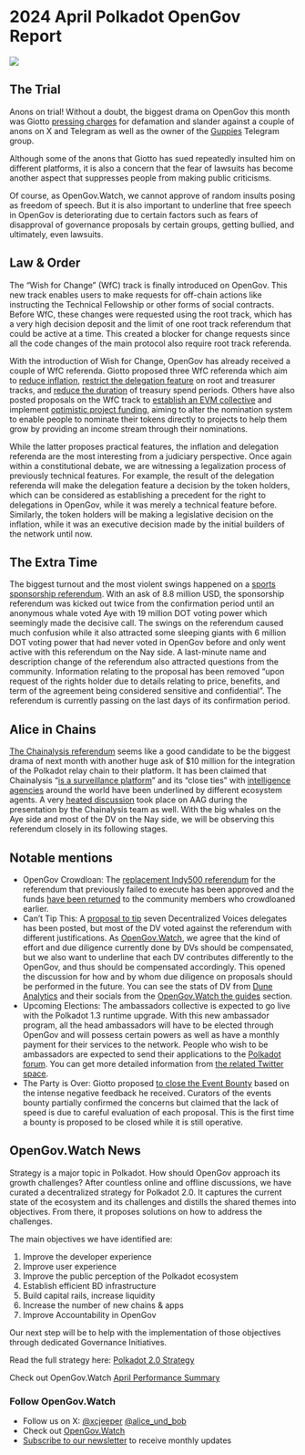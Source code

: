 # 2024 April Polkadot OpenGov Report
![](/img/2024-04-governance-report/shrimps.png)

## The Trial

Anons on trial! Without a doubt, the biggest drama on OpenGov this month was Giotto [pressing charges](https://twitter.com/giottodf/status/1783283026019135668) for defamation and slander against a couple of anons on X and Telegram as well as the owner of the [Guppies](https://t.me/dotguppies) Telegram group.

Although some of the anons that Giotto has sued repeatedly insulted him on different platforms, it is also a concern that the fear of lawsuits has become another aspect that suppresses people from making public criticisms.

Of course, as OpenGov.Watch, we cannot approve of random insults posing as freedom of speech. But it is also important to underline that free speech in OpenGov is deteriorating due to certain factors such as fears of disapproval of governance proposals by certain groups, getting bullied, and ultimately, even lawsuits.

## Law & Order

The “Wish for Change” (WfC) track is finally introduced on OpenGov. This new track enables users to make requests for off-chain actions like instructing the Technical Fellowship or other forms of social contracts. Before WfC, these changes were requested using the root track, which has a very high decision deposit and the limit of one root track referendum that could be active at a time. This created a blocker for change requests since all the code changes of the main protocol also require root track referenda.

With the introduction of Wish for Change, OpenGov has already received a couple of WfC referenda. Giotto proposed three WfC referenda which aim to [reduce inflation](https://polkadot.subsquare.io/referenda/706), [restrict the delegation feature](https://polkadot.subsquare.io/referenda/702) on root and treasurer tracks, and [reduce the duration](https://polkadot.subsquare.io/referenda/705) of treasury spend periods. Others have also posted proposals on the WfC track to [establish an EVM collective](https://polkadot.subsquare.io/referenda/704) and implement [optimistic project funding](https://polkadot.subsquare.io/referenda/712), aiming to alter the nomination system to enable people to nominate their tokens directly to projects to help them grow by providing an income stream through their nominations.

While the latter proposes practical features, the inflation and delegation referenda are the most interesting from a judiciary perspective. Once again within a constitutional debate, we are witnessing a legalization process of previously technical features. For example, the result of the delegation referenda will make the delegation feature a decision by the token holders, which can be considered as establishing a precedent for the right to delegations in OpenGov, while it was merely a technical feature before. Similarly, the token holders will be making a legislative decision on the inflation, while it was an executive decision made by the initial builders of the network until now.

## The Extra Time

The biggest turnout and the most violent swings happened on a [sports sponsorship referendum](https://polkadot.subsquare.io/referenda/644). With an ask of 8.8 million USD, the sponsorship referendum was kicked out twice from the confirmation period until an anonymous whale voted Aye with 19 million DOT voting power which seemingly made the decisive call. The swings on the referendum caused much confusion while it also attracted some sleeping giants with 6 million DOT voting power that had never voted in OpenGov before and only went active with this referendum on the Nay side. A last-minute name and description change of the referendum also attracted questions from the community. Information relating to the proposal has been removed “upon request of the rights holder due to details relating to price, benefits, and term of the agreement being considered sensitive and confidential”. The referendum is currently passing on the last days of its confirmation period.

## Alice in Chains

[The Chainalysis referendum](https://polkadot.subsquare.io/referenda/684) seems like a good candidate to be the biggest drama of next month with another huge ask of $10 million for the integration of the Polkadot relay chain to their platform. It has been claimed that Chainalysis “[is a surveillance platform](https://twitter.com/saxemberg/status/1781546776702386393)” and its “close ties” with [intelligence agencies](https://twitter.com/TugyTur/status/1781740481749061635) around the world have been underlined by different ecosystem agents. A very [heated discussion](https://x.com/TheKusamarian/status/1783866123441656000) took place on AAG during the presentation by the Chainalysis team as well. With the big whales on the Aye side and most of the DV on the Nay side, we will be observing this referendum closely in its following stages.

## Notable mentions

- OpenGov Crowdloan: The [replacement Indy500 referendum](https://polkadot.subsquare.io/referenda/616) for the referendum that previously failed to execute has been approved and the funds [have been returned](https://polkadot.subscan.io/transfer?extrinsic=20398862-5) to the community members who crowdloaned earlier.
- Can’t Tip This: A [proposal to tip](https://polkadot.subsquare.io/referenda/637) seven Decentralized Voices delegates has been posted, but most of the DV voted against the referendum with different justifications. As [OpenGov.Watch](http://OpenGov.Watch), we agree that the kind of effort and due diligence currently done by DVs should be compensated, but we also want to underline that each DV contributes differently to the OpenGov, and thus should be compensated accordingly. This opened the discussion for how and by whom due diligence on proposals should be performed in the future. You can see the stats of DV from [Dune Analytics](https://dune.com/substrate/polkadot-and-kusama-decentralized-voices) and their socials from the [OpenGov.Watch the guides](https://www.opengov.watch/decentralized-voices) section.
- Upcoming Elections: The ambassadors collective is expected to go live with the Polkadot 1.3 runtime upgrade. With this new ambassador program, all the head ambassadors will have to be elected through OpenGov and will possess certain powers as well as have a monthly payment for their services to the network. People who wish to be ambassadors are expected to send their applications to the [Polkadot forum](https://forum.polkadot.network/c/ambassador-programme/30). You can get more detailed information from [the related Twitter space](https://twitter.com/i/spaces/1ynJOyokXBvKR).
- The Party is Over: Giotto proposed [to close the Event Bounty](https://polkadot.polkassembly.io/referenda/691) based on the intense negative feedback he received. Curators of the events bounty partially confirmed the concerns but claimed that the lack of speed is due to careful evaluation of each proposal. This is the first time a bounty is proposed to be closed while it is still operative.

## OpenGov.Watch News

Strategy is a major topic in Polkadot. How should OpenGov approach its growth challenges? After countless online and offline discussions, we have curated a decentralized strategy for Polkadot 2.0. It captures the current state of the ecosystem and its challenges and distills the shared themes into objectives. From there, it proposes solutions on how to address the challenges.

The main objectives we have identified are:

1. Improve the developer experience
2. Improve user experience
3. Improve the public perception of the Polkadot ecosystem
4. Establish efficient BD infrastructure
5. Build capital rails, increase liquidity
6. Increase the number of new chains & apps
7. Improve Accountability in OpenGov

Our next step will be to help with the implementation of those objectives through dedicated Governance Initiatives.

Read the full strategy here: [Polkadot 2.0 Strategy](https://opengovwatch.notion.site/Polkadot-2-0-Strategy-264b338f38184248acbf630879f8386f?pvs=74)

Check out OpenGov.Watch [April Performance Summary](https://www.opengov.watch/blog/2024/05/03/2024-april-report)

### Follow OpenGov.Watch

- Follow us on X: [@xcjeeper](https://twitter.com/xcjeeper) [@alice_und_bob](https://twitter.com/alice_und_bob)
- Check out [OpenGov.Watch](https://www.opengov.watch/)
- [Subscribe to our newsletter](https://www.polkalytics.io/) to receive monthly updates